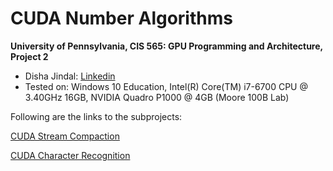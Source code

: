 CUDA Number Algorithms
======================

**University of Pennsylvania, CIS 565: GPU Programming and Architecture, Project 2**

* Disha Jindal: [Linkedin](https://www.linkedin.com/in/disha-jindal/)
* Tested on: Windows 10 Education, Intel(R) Core(TM) i7-6700 CPU @ 3.40GHz 16GB, NVIDIA Quadro P1000 @ 4GB (Moore 100B Lab)

Following are the links to the subprojects:

[CUDA Stream Compaction](https://github.com/DishaJindal/Project2-Number-Algorithms/blob/master/Project2-Stream-Compaction/README.md)

[CUDA Character Recognition](https://github.com/DishaJindal/Project2-Number-Algorithms/blob/master/Project2-Character-Recognition/README.md)

